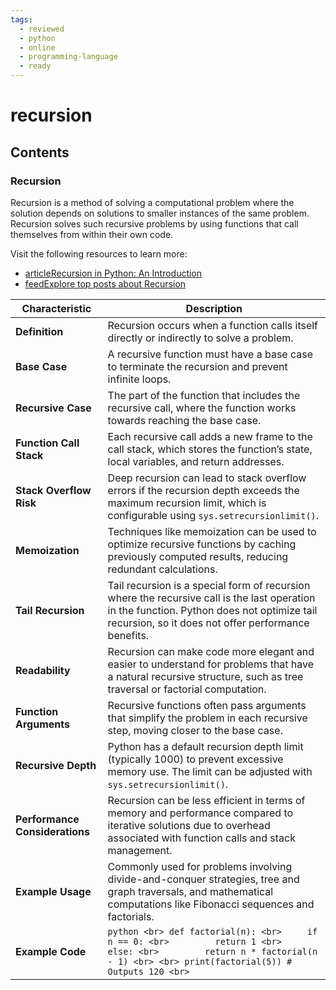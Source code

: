 ```yaml
---
tags:
  - reviewed
  - python
  - online
  - programming-language
  - ready
---
```


# recursion

## Contents

### Recursion

Recursion is a method of solving a computational problem where the solution depends on solutions to smaller instances of the same problem. Recursion solves such recursive problems by using functions that call themselves from within their own code.

Visit the following resources to learn more:

- [articleRecursion in Python: An Introduction](https://realpython.com/python-recursion/)
- [feedExplore top posts about Recursion](https://app.daily.dev/tags/recursion?ref=roadmapsh)

| Characteristic                | Description                                                                 |
|-------------------------------|-----------------------------------------------------------------------------|
| __Definition__                | Recursion occurs when a function calls itself directly or indirectly to solve a problem. |
| __Base Case__                | A recursive function must have a base case to terminate the recursion and prevent infinite loops. |
| __Recursive Case__           | The part of the function that includes the recursive call, where the function works towards reaching the base case. |
| __Function Call Stack__      | Each recursive call adds a new frame to the call stack, which stores the function’s state, local variables, and return addresses. |
| __Stack Overflow Risk__      | Deep recursion can lead to stack overflow errors if the recursion depth exceeds the maximum recursion limit, which is configurable using `sys.setrecursionlimit()`. |
| __Memoization__              | Techniques like memoization can be used to optimize recursive functions by caching previously computed results, reducing redundant calculations. |
| __Tail Recursion__           | Tail recursion is a special form of recursion where the recursive call is the last operation in the function. Python does not optimize tail recursion, so it does not offer performance benefits. |
| __Readability__              | Recursion can make code more elegant and easier to understand for problems that have a natural recursive structure, such as tree traversal or factorial computation. |
| __Function Arguments__       | Recursive functions often pass arguments that simplify the problem in each recursive step, moving closer to the base case. |
| __Recursive Depth__          | Python has a default recursion depth limit (typically 1000) to prevent excessive memory use. The limit can be adjusted with `sys.setrecursionlimit()`. |
| __Performance Considerations__ | Recursion can be less efficient in terms of memory and performance compared to iterative solutions due to overhead associated with function calls and stack management. |
| __Example Usage__            | Commonly used for problems involving divide-and-conquer strategies, tree and graph traversals, and mathematical computations like Fibonacci sequences and factorials. |
| __Example Code__             | ```python <br> def factorial(n): <br>     if n == 0: <br>         return 1 <br>     else: <br>         return n * factorial(n - 1) <br> <br> print(factorial(5)) # Outputs 120 <br>``` |
